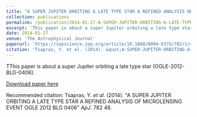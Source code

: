 ```yaml
---
title: "A SUPER JUPITER ORBITING A LATE TYPE STAR A REFINED ANALYSIS OF MICROLENSING EVENT OGLE 2012 BLG 0406"
collection: publications
permalink: /publication/2014-01-27-A-SUPER-JUPITER-ORBITING-A-LATE-TYPE-STAR-A-REFINED-ANALYSIS-OF-MICROLENSING-EVENT-OGLE-2012-BLG-0406
excerpt: 'This paper is about a super Jupiter orbiting a late type star (OGLE-2012-BLG-0406).'
date: 2014-01-27
venue: 'The Astrophysical Journal'
paperurl: 'https://iopscience.iop.org/article/10.1088/0004-637X/782/1/48'
citation: 'Tsapras, Y. et al. (2014). &quot;A-SUPER-JUPITER-ORBITING-A-LATE-TYPE-STAR-A-REFINED-ANALYSIS-OF-MICROLENSING-EVENT-OGLE-2012-BLG-0406.&quot; <i>ApJ</i>. 782 48.'
---
```

TThis paper is about a super Jupiter orbiting a late type star (OGLE-2012-BLG-0406).

[Download paper here](https://iopscience.iop.org/article/10.1088/0004-637X/782/1/48)

Recommended citation: Tsapras, Y. <i>et al.</i> (2014). "A SUPER JUPITER ORBITING A LATE TYPE STAR A REFINED ANALYSIS OF MICROLENSING EVENT OGLE 2012 BLG 0406" <i>ApJ</i>. 782 48.

